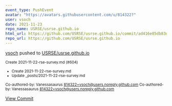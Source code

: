 ```yaml
---
event_type: PushEvent
avatar: "https://avatars.githubusercontent.com/u/814322?"
user: vsoch
date: 2021-11-23
repo_name: USRSE/usrse.github.io
html_url: https://github.com/USRSE/usrse.github.io/commit/ad416e85db83dccfec66ba03be84b4a77bfec962
repo_url: https://github.com/USRSE/usrse.github.io
---
```


<a href='https://github.com/vsoch' target='_blank'>vsoch</a> pushed to <a href='https://github.com/USRSE/usrse.github.io' target='_blank'>USRSE/usrse.github.io</a>

<small>Create 2021-11-22-rse-survey.md (#604)

* Create 2021-11-22-rse-survey.md
* Update _posts/2021-11-22-rse-survey.md

Co-authored-by: Vanessasaurus <814322+vsoch@users.noreply.github.com>
Co-authored-by: Vanessasaurus <814322+vsoch@users.noreply.github.com></small>

<a href='https://github.com/USRSE/usrse.github.io/commit/ad416e85db83dccfec66ba03be84b4a77bfec962' target='_blank'>View Commit</a>